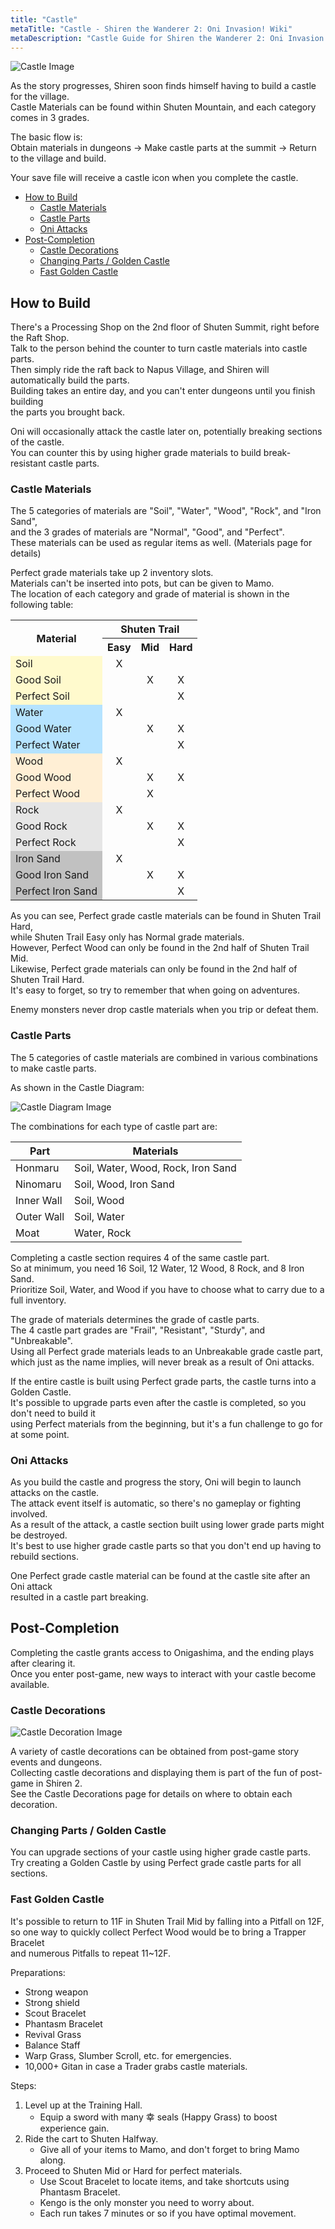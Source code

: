 ```yaml
---
title: "Castle"
metaTitle: "Castle - Shiren the Wanderer 2: Oni Invasion! Wiki"
metaDescription: "Castle Guide for Shiren the Wanderer 2: Oni Invasion!"
---
```


<div class="dungeonImage">
  <img src="../images/other/castle.png" alt="Castle Image"/>
</div>

As the story progresses, Shiren soon finds himself having to build a castle for the village.<br/>
Castle Materials can be found within Shuten Mountain, and each category comes in 3 grades.

The basic flow is:<br/>
Obtain materials in dungeons → Make castle parts at the summit → Return to the village and build.

Your save file will receive a castle icon when you complete the castle.

<ul class="quickLinksUL">
  <li><a href="#howtobuild">How to Build</a>
    <ul>
      <li><a href="#castle-materials">Castle Materials</a></li>
      <li><a href="#castle-parts">Castle Parts</a></li>
      <li><a href="#oni-attacks">Oni Attacks</a></li>
    </ul>
  </li>
  <li><a href="#post-completion">Post-Completion</a>
    <ul>
      <li><a href="#castle-decorations">Castle Decorations</a></li>
      <li><a href="#changing-parts-/-golden-castle">Changing Parts / Golden Castle</a></li>
      <li><a href="#fast-golden-castle">Fast Golden Castle</a></li>
    </ul>
  </li>
</ul>

## How to Build

There's a Processing Shop on the 2nd floor of Shuten Summit, right before the Raft Shop.<br/>
Talk to the person behind the counter to turn castle materials into castle parts.<br/>
Then simply ride the raft back to Napus Village, and Shiren will automatically build the parts.<br/>
Building takes an entire day, and you can't enter dungeons until you finish building<br/>the parts you brought back.

Oni will occasionally attack the castle later on, potentially breaking sections of the castle.<br/>
You can counter this by using higher grade materials to build break-resistant castle parts.

### Castle Materials

The 5 categories of materials are "Soil", "Water", "Wood", "Rock", and "Iron Sand",<br/>
and the 3 grades of materials are "Normal", "Good", and "Perfect".<br/>
These materials can be used as regular items as well. (Materials page for details)

Perfect grade materials take up 2 inventory slots.<br/>
Materials can't be inserted into pots, but can be given to Mamo.<br/>
The location of each category and grade of material is shown in the following table:

<table>
  <tr>
    <th rowspan="2">Material</th>
    <th colspan="3">Shuten Trail</th>
  </tr>
  <tr>
    <th>Easy</th>
    <th>Mid</th>
    <th>Hard</th>
  </tr>
  <tr>
    <td style="background-color:lemonchiffon;">Soil</td>
    <td style="text-align:center;">X</td>
    <td></td>
    <td></td>
  </tr>
  <tr>
    <td style="background-color:lemonchiffon;">Good Soil</td>
    <td></td>
    <td style="text-align:center;">X</td>
    <td style="text-align:center;">X</td>
  </tr>
  <tr>
    <td style="background-color:lemonchiffon;">Perfect Soil</td>
    <td></td>
    <td></td>
    <td style="text-align:center;">X</td>
  </tr>
  <tr>
    <td style="background-color:rgb(181, 227, 255);">Water</td>
    <td style="text-align:center;">X</td>
    <td></td>
    <td></td>
  </tr>
  <tr>
    <td style="background-color:rgb(181, 227, 255);">Good Water</td>
    <td></td>
    <td style="text-align:center;">X</td>
    <td style="text-align:center;">X</td>
  </tr>
  <tr>
    <td style="background-color:rgb(181, 227, 255);">Perfect Water</td>
    <td></td>
    <td></td>
    <td style="text-align:center;">X</td>
  </tr>
  <tr>
    <td style="background-color:papayawhip;">Wood</td>
    <td style="text-align:center;">X</td>
    <td></td>
    <td></td>
  </tr>
  <tr>
    <td style="background-color:papayawhip;">Good Wood</td>
    <td></td>
    <td style="text-align:center;">X</td>
    <td style="text-align:center;">X</td>
  </tr>
  <tr>
    <td style="background-color:papayawhip;">Perfect Wood</td>
    <td></td>
    <td style="text-align:center;">X</td>
    <td></td>
  </tr>
  <tr>
    <td style="background-color:rgb(230, 230, 230);">Rock</td>
    <td style="text-align:center;">X</td>
    <td></td>
    <td></td>
  </tr>
  <tr>
    <td style="background-color:rgb(230, 230, 230);">Good Rock</td>
    <td></td>
    <td style="text-align:center;">X</td>
    <td style="text-align:center;">X</td>
  </tr>
  <tr>
    <td style="background-color:rgb(230, 230, 230);">Perfect Rock</td>
    <td></td>
    <td></td>
    <td style="text-align:center;">X</td>
  </tr>
  <tr>
    <td style="background-color:rgb(193, 193, 193);">Iron Sand</td>
    <td style="text-align:center;">X</td>
    <td></td>
    <td></td>
  </tr>
  <tr>
    <td style="background-color:rgb(193, 193, 193);">Good Iron Sand</td>
    <td></td>
    <td style="text-align:center;">X</td>
    <td style="text-align:center;">X</td>
  </tr>
  <tr>
    <td style="background-color:rgb(193, 193, 193);">Perfect Iron Sand</td>
    <td></td>
    <td></td>
    <td style="text-align:center;">X</td>
  </tr>
</table>

As you can see, Perfect grade castle materials can be found in Shuten Trail Hard,<br/>
while Shuten Trail Easy only has Normal grade materials.<br/>
However, <span class="cautionText">Perfect Wood can only be found in the 2nd half of Shuten Trail Mid.</span><br/>
Likewise, Perfect grade materials can only be found in the 2nd half of Shuten Trail Hard.<br/>It's easy to forget, so try to remember that when going on adventures.

Enemy monsters never drop castle materials when you trip or defeat them.

### Castle Parts

The 5 categories of castle materials are combined in various combinations to make castle parts.<br/>

As shown in the Castle Diagram:

<div class="dungeonImage">
  <img src="../images/other/castle_diagram.png" alt="Castle Diagram Image"/>
</div>

The combinations for each type of castle part are:

|Part|Materials|
|-|-|
|Honmaru|Soil, Water, Wood, Rock, Iron Sand|
|Ninomaru|Soil, Wood, Iron Sand|
|Inner Wall|Soil, Wood|
|Outer Wall|Soil, Water|
|Moat|Water, Rock|

Completing a castle section requires 4 of the same castle part.<br/>
So at minimum, you need 16 Soil, 12 Water, 12 Wood, 8 Rock, and 8 Iron Sand.<br/>
Prioritize Soil, Water, and Wood if you have to choose what to carry due to a full inventory.

The grade of materials determines the grade of castle parts.<br/>
The 4 castle part grades are "Frail", "Resistant", "Sturdy", and "Unbreakable".<br/>
Using all Perfect grade materials leads to an Unbreakable grade castle part,<br/>
which just as the name implies, will never break as a result of Oni attacks.

If the entire castle is built using Perfect grade parts, the castle turns into a Golden Castle.<br/>
It's possible to upgrade parts even after the castle is completed, so you don't need to build it<br/>using Perfect materials from the beginning, but it's a fun challenge to go for at some point.

### Oni Attacks

As you build the castle and progress the story, Oni will begin to launch attacks on the castle.<br/>
The attack event itself is automatic, so there's no gameplay or fighting involved.<br/>
As a result of the attack, a castle section built using lower grade parts might be destroyed.<br/>
It's best to use higher grade castle parts so that you don't end up having to rebuild sections.

One Perfect grade castle material can be found at the castle site after an Oni attack<br/>resulted in a castle part breaking.

## Post-Completion

Completing the castle grants access to Onigashima, and the ending plays after clearing it.<br/>Once you enter post-game, new ways to interact with your castle become available.

### Castle Decorations

<div class="dungeonImage">
  <img src="../images/other/castle_decoration.png" alt="Castle Decoration Image"/>
</div>

A variety of castle decorations can be obtained from post-game story events and dungeons.<br/>
Collecting castle decorations and displaying them is part of the fun of post-game in Shiren 2.<br/>
See the Castle Decorations page for details on where to obtain each decoration.

### Changing Parts / Golden Castle

You can upgrade sections of your castle using higher grade castle parts.<br/>
Try creating a Golden Castle by using Perfect grade castle parts for all sections.

### Fast Golden Castle

It's possible to return to 11F in Shuten Trail Mid by falling into a Pitfall on 12F,<br/>so one way to quickly collect Perfect Wood would be to bring a Trapper Bracelet<br/>and numerous Pitfalls to repeat 11\~12F.

Preparations:

* Strong weapon
* Strong shield
* Scout Bracelet
* Phantasm Bracelet
* Revival Grass
* Balance Staff
* Warp Grass, Slumber Scroll, etc. for emergencies.
* 10,000+ Gitan in case a Trader grabs castle materials.

Steps:

1. Level up at the Training Hall.
    * Equip a sword with many 幸 seals (Happy Grass) to boost experience gain.
2. Ride the cart to Shuten Halfway.
    * Give all of your items to Mamo, and don't forget to bring Mamo along.
3. Proceed to Shuten Mid or Hard for perfect materials.
    * Use Scout Bracelet to locate items, and take shortcuts using Phantasm Bracelet.
    * Kengo is the only monster you need to worry about.
    * Each run takes 7 minutes or so if you have optimal movement.

